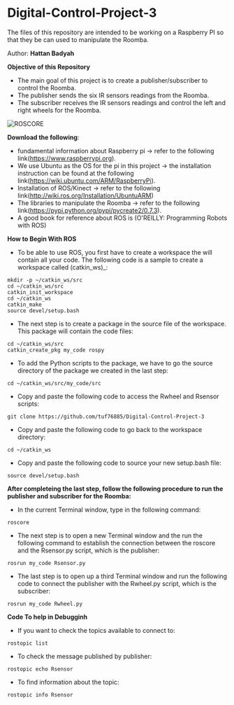 # Digital-Control-Project-3
The files of this repository are intended to be working on a Raspberry PI so that they be can used to manipulate the Roomba.

Author: **Hattan Badyah**

**Objective of this Repository**
- The main goal of this project is to create a publisher/subscriber to control the Roomba.
- The publisher sends the six IR sensors readings from the Roomba.
- The subscriber receives the IR sensors readings and control the left and right wheels for the Roomba.

![ROSCORE](https://github.com/tuf76885/Digital-Control-Project-3/blob/master/ROS/Screen%20Shot%202017-11-29%20at%204.58.21%20PM.png)

**Download the following**:
- fundamental information about Raspberry pi -> refer to the following link(https://www.raspberrypi.org).
- We use Ubuntu as the OS for the pi in this project -> the installation instruction can be found at the following     link(https://wiki.ubuntu.com/ARM/RaspberryPi).
- Installation of ROS/Kinect -> refer to the following link(http://wiki.ros.org/Installation/UbuntuARM)
- The libraries to manipulate the Roomba -> refer to the following link(https://pypi.python.org/pypi/pycreate2/0.7.3).
- A good book for reference about ROS is (O'REILLY: Programming Robots with ROS) 

**How to Begin With ROS**
- To be able to use ROS, you first have to create a workspace the will contain all your code. The following code is a sample to create a workspace called (catkin_ws)_:
```
mkdir -p ~/catkin_ws/src
cd ~/catkin_ws/src
catkin_init_workspace
cd ~/catkin_ws
catkin_make
source devel/setup.bash
```
- The next step is to create a package in the source file of the workspace. This package will contain the code files:
```
cd ~/catkin_ws/src
catkin_create_pkg my_code rospy
```
- To add the Python scripts to the package, we have to go the source directory of the package we created in the last step:
```
cd ~/catkin_ws/src/my_code/src
```
- Copy and paste the following code to access the Rwheel and Rsensor scripts:
```
git clone https://github.com/tuf76885/Digital-Control-Project-3
```
- Copy and paste the following code to go back to the workspace directory:
```
cd ~/catkin_ws
```
- Copy and paste the following code to source your new setup.bash file:
```
source devel/setup.bash
```
**After completeing the last step, follow the following procedure to run the publisher and subscriber for the Roomba:**
- In the current Terminal window, type in the following command:
```
roscore
```
- The next step is to open a new Terminal window and the run the following command to establish the connection between the roscore and the Rsensor.py script, which is the publisher:
```
rosrun my_code Rsensor.py
```
- The last step is to open up a third Terminal window and run the following code to connect the publisher with the Rwheel.py script, which is the subscriber:
```
rosrun my_code Rwheel.py
```
**Code To help in Debugginh**
- If you want to check the topics available to connect to:
``` 
rostopic list
```
- To check the message published by publisher:
```
rostopic echo Rsensor
```
- To find information about the topic:
```
rostopic info Rsensor
```

